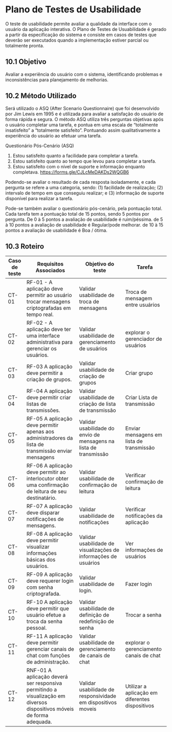 # Plano de Testes de Usabilidade

O teste de usabilidade permite avaliar a qualidade da interface com o usuário da aplicação interativa. O Plano de Testes de Usuabilidade é gerado a partir da especificação do sistema e consiste em casos de testes que deverão ser executados quando a implementação estiver parcial ou totalmente pronta.

## 10.1 Objetivo

Avaliar a experiência do usuário com o sistema, identificando problemas e inconsistências para planejamento de melhorias.

## 10.2 Método Utilizado

Será utilizado o ASQ (After Scenario Questionnaire) que foi desenvolvido por Jim Lewis em 1995 e é utilizada para avaliar a satisfação do usuário de forma rápida e segura.
O método ASQ utiliza três perguntas objetivas após o usuário completar uma tarefa, e pontua em uma escala de “totalmente insatisfeito” a “totalmente satisfeito”. Pontuando assim qualitativamente a experiência do usuário ao efetuar uma tarefa.

Questionário Pós-Cenário (ASQ)
1. Estou satisfeito quanto a facilidade para completar a tarefa.
2. Estou satisfeito quanto ao tempo que levou para completar a tarefa.
3. Estou satisfeito com o nível de suporte e informação enquanto completava.
https://forms.gle/CJLcMeDAKDs2WQGB6

Podendo-se avaliar o resultado de cada resposta isoladamente, e  cada pergunta se refere a uma categoria, sendo: 
(1) facilidade de realização; 
(2) intervalo de tempo em que conseguiu realizar;
e (3) informação de suporte disponível para realizar a tarefa.

Pode-se também avaliar o questionário pós-cenário, pela pontuação total. Cada tarefa tem a pontuação total de 15 pontos, sendo 5 pontos por pergunta.
De 0 à 5 pontos a avaliação de usabilidade é ruim/péssima.
de 5 à 10 pontos a avaliação de usabilidade é Regular/pode melhorar.
de 10 à 15 pontos a avaliação de usabilidade é Boa / ótima.

## 10.3 Roteiro

|Caso de teste | Requisitos Associados  | Objetivo do teste | Tarefa|
|------|-----------------------------------------|----|----|
|CT-01 |RF-01 - A aplicação deve permitir ao usuário trocar mensagens criptografadas em tempo real. | Validar usabilidade de troca de mensagens | Troca de mensagem entre usuários |
|CT-02 |RF-02 - A aplicação deve ter uma interface administrativa para gerenciar os usuários. | Validar usabilidade de gerenciamento de usuários | explorar o gerenciador de usuários|
|CT-03 |RF-03 A aplicação deve permitir a criação de grupos. | Validar usabilidade de criação de grupos |  Criar grupo |
|CT-04 |RF-04 A aplicação deve permitir criar listas de transmissões. | Validar usabilidade de criação de lista de transmissão | Criar Lista de transmissão |
|CT-05 |RF-05 A aplicação deve permitir apenas aos administradores da lista de transmissão enviar mensagens | Validar usabilidade do envio de mensagens na lista de transmissão | Enviar mensagens em lista de transmissão|
|CT-06 |RF-06 A aplicação deve permitir ao interlocutor obter uma confirmação de leitura de seu destinatário. | Validar usabilidade de confirmação de leitura | Verificar confirmação de leitura|
|CT-07 |RF-07 A aplicação deve disparar notificações de mensagens. | Validar usabilidade de notificações | Verificar notificações da aplicação|
|CT-08 |RF-08 A aplicação deve permitir visualizar informações básicas dos usuários. | Validar usabilidade de visualizações de informações de usuários | Ver informações de usuários|
|CT-09 |RF-09 A aplicação deve requerer login com senha criptografada.  | Validar usabilidade de login. | Fazer login|
|CT-10 |RF-10 A aplicação deve permitir que usuário efetue a troca da senha pessoal.  | Validar usabilidade de definição de redefinição de senha | Trocar a senha|
|CT-11 |RF-11 A aplicação deve permitir gerenciar canais de chat com funções de administração.  | Validar usabilidade de gerenciamento de canais de chat | explorar o gerenciamento canais de chat|
|CT-12 |RNF-01 A aplicação deverá ser responsiva permitindo a visualização em diversos dispositivos móveis de forma adequada. | Validar usabilidade de responsividade em dispositivos moveis |Utilizar a aplicação em diferentes dispositivos|
